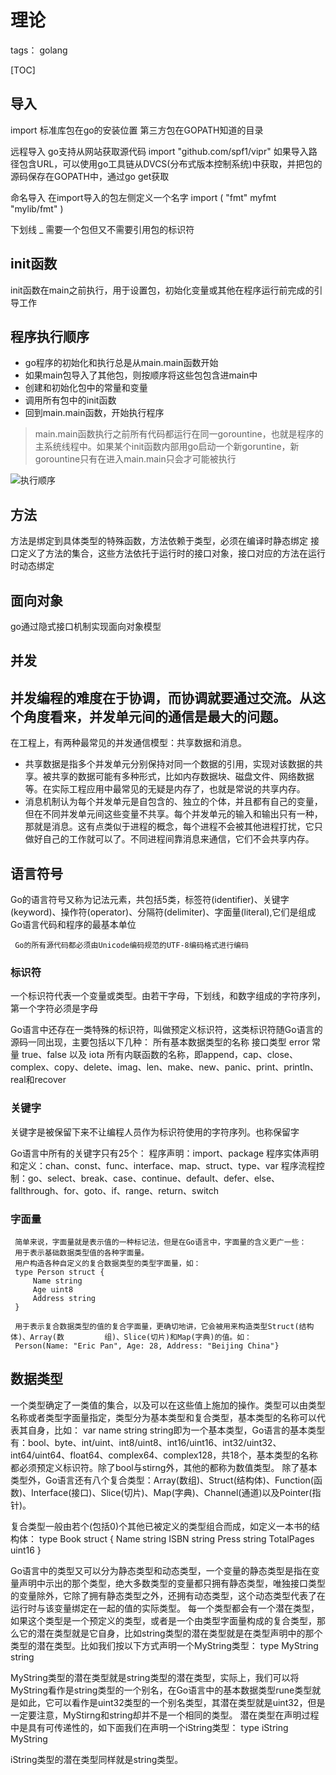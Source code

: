 # 理论

tags： golang

[TOC]

## 导入

import
标准库包在go的安装位置
第三方包在GOPATH知道的目录

远程导入
go支持从网站获取源代码
import "github.com/spf1/vipr"
如果导入路径包含URL，可以使用go工具链从DVCS(分布式版本控制系统)中获取，并把包的源码保存在GOPATH中，通过go get获取


命名导入
在import导入的包左侧定义一个名字
import (
    "fmt"
    myfmt "mylib/fmt"
)

下划线 _    需要一个包但又不需要引用包的标识符

## init函数

init函数在main之前执行，用于设置包，初始化变量或其他在程序运行前完成的引导工作

## 程序执行顺序

- go程序的初始化和执行总是从main.main函数开始
- 如果main包导入了其他包，则按顺序将这些包包含进main中
- 创建和初始化包中的常量和变量
- 调用所有包中的init函数
- 回到main.main函数，开始执行程序
>main.main函数执行之前所有代码都运行在同一gorountine，也就是程序的主系统线程中。如果某个init函数内部用go启动一个新goruntine，新gorountine只有在进入main.main只会才可能被执行

![执行顺序](https://app.yinxiang.com/shard/s41/res/e3f5e945-3b5b-4b56-8884-fc46ba4f6765.png)


## 方法

方法是绑定到具体类型的特殊函数，方法依赖于类型，必须在编译时静态绑定
接口定义了方法的集合，这些方法依托于运行时的接口对象，接口对应的方法在运行时动态绑定

## 面向对象

go通过隐式接口机制实现面向对象模型

## **并发**

**并发编程的难度在于协调，而协调就要通过交流。从这个角度看来，并发单元间的通信是最大的问题。**
----------
在工程上，有两种最常见的并发通信模型：共享数据和消息。

- 共享数据是指多个并发单元分别保持对同一个数据的引用，实现对该数据的共享。被共享的数据可能有多种形式，比如内存数据块、磁盘文件、网络数据等。在实际工程应用中最常见的无疑是内存了，也就是常说的共享内存。
- 消息机制认为每个并发单元是自包含的、独立的个体，并且都有自己的变量，但在不同并发单元间这些变量不共享。每个并发单元的输入和输出只有一种，那就是消息。这有点类似于进程的概念，每个进程不会被其他进程打扰，它只做好自己的工作就可以了。不同进程间靠消息来通信，它们不会共享内存。

## 语言符号

Go的语言符号又称为记法元素，共包括5类，标签符(identifier)、关键字(keyword)、操作符(operator)、分隔符(delimiter)、字面量(literal),它们是组成Go语言代码和程序的最基本单位

     Go的所有源代码都必须由Unicode编码规范的UTF-8编码格式进行编码

### 标识符

一个标识符代表一个变量或类型。由若干字母，下划线，和数字组成的字符序列，第一个字符必须是字母

Go语言中还存在一类特殊的标识符，叫做预定义标识符，这类标识符随Go语言的源码一同出现，主要包括以下几种：
所有基本数据类型的名称
接口类型 error
常量 true、false 以及 iota
所有内联函数的名称，即append，cap、close、complex、copy、delete、imag、len、make、new、panic、print、println、real和recover

### 关键字

关键字是被保留下来不让编程人员作为标识符使用的字符序列。也称保留字

Go语言中所有的关键字只有25个：
程序声明：import、package
程序实体声明和定义：chan、const、func、interface、map、struct、type、var
程序流程控制：go、select、break、case、continue、default、defer、else、fallthrough、for、goto、if、range、return、switch

### 字面量

     简单来说，字面量就是表示值的一种标记法，但是在Go语言中，字面量的含义更广一些：
     用于表示基础数据类型值的各种字面量。
     用户构造各种自定义的复合数据类型的类型字面量，如：
     type Person struct {
         Name string
         Age uint8
         Address string
     }

     用于表示复合数据类型的值的复合字面量，更确切地讲，它会被用来构造类型Struct(结构体)、Array(数         组)、Slice(切片)和Map(字典)的值。如：
     Person(Name: "Eric Pan", Age: 28, Address: "Beijing China"}

## 数据类型

一个类型确定了一类值的集合，以及可以在这些值上施加的操作。类型可以由类型名称或者类型字面量指定，类型分为基本类型和复合类型，基本类型的名称可以代表其自身，比如：
var name string 
string即为一个基本类型，Go语言的基本类型有：bool、byte、int/uint、int8/uint8、int16/uint16、int32/uint32、int64/uint64、float64、complex64、complex128，共18个，基本类型的名称都必须预定义标识符。除了bool与stirng外，其他的都称为数值类型。
除了基本类型外，Go语言还有八个复合类型：Array(数组)、Struct(结构体)、Function(函数)、Interface(接口)、Slice(切片)、Map(字典)、Channel(通道)以及Pointer(指针)。

复合类型一般由若个(包括0)个其他已被定义的类型组合而成，如定义一本书的结构体：
type Book struct {
     Name string
     ISBN string
     Press string
     TotalPages uint16
}

Go语言中的类型又可以分为静态类型和动态类型，一个变量的静态类型是指在变量声明中示出的那个类型，绝大多数类型的变量都只拥有静态类型，唯独接口类型的变量除外，它除了拥有静态类型之外，还拥有动态类型，这个动态类型代表了在运行时与该变量绑定在一起的值的实际类型。
每一个类型都会有一个潜在类型，如果这个类型是一个预定义的类型，或者是一个由类型字面量构成的复合类型，那么它的潜在类型就是它自身，比如string类型的潜在类型就是在类型声明中的那个类型的潜在类型。比如我们按以下方式声明一个MyString类型：
type MyString string

MyString类型的潜在类型就是string类型的潜在类型，实际上，我们可以将MyString看作是string类型的一个别名，在Go语言中的基本数据类型rune类型就是如此，它可以看作是uint32类型的一个别名类型，其潜在类型就是uint32，但是一定要注意，MyStirng和string却并不是一个相同的类型。
潜在类型在声明过程中是具有可传递性的，如下面我们在声明一个iString类型：
type iString MyString

 iString类型的潜在类型同样就是string类型。